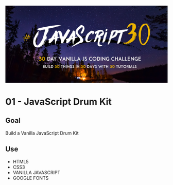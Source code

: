 ![JS30](../javascript30.png)

# 01 - JavaScript Drum Kit

## Goal

Build a Vanilla JavaScript Drum Kit

## Use

- HTML5
- CSS3
- VANILLA JAVASCRIPT
- GOOGLE FONTS
